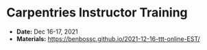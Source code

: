 # Carpentries Instructor Training 

* **Date:** Dec 16-17, 2021
* **Materials:** https://benbossc.github.io/2021-12-16-ttt-online-EST/ 
